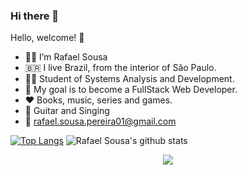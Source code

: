 ### Hi there 👋

<!--
**devrafaelsousa/devrafaelsousa** is a ✨ _special_ ✨ repository because its `README.md` (this file) appears on your GitHub profile.

Here are some ideas to get you started:

- 🔭 I’m currently working on ...
- 🌱 I’m currently learning ...
- 👯 I’m looking to collaborate on ...
- 🤔 I’m looking for help with ...
- 💬 Ask me about ...
- 📫 How to reach me: ...
- 😄 Pronouns: ...
- ⚡ Fun fact: ...
-->

Hello, welcome! 👋

- 👨‍💻 I’m Rafael Sousa
- 🇧🇷 I live Brazil, from the interior of São Paulo.
- 👨‍🎓 Student of Systems Analysis and Development.
- 🚀 My goal is to become a FullStack Web Developer.
- ❤️ Books, music, series and games.
- 🎸 Guitar and Singing
- 📧 rafael.sousa.pereira01@gmail.com

[![Top Langs](https://github-readme-stats.vercel.app/api/top-langs/?username=devrafaelsousa&hide=powershell&theme=dracula)](https://github.com/anuraghazra/github-readme-stats)
![Rafael Sousa's github stats](https://github-readme-stats.vercel.app/api?username=devrafaelsousa&show_icons=true&theme=dracula)



<p align="center">
<img src="https://visitor-badge.laobi.icu/badge?page_id=devrafaelsousa" id="counter">
</p>
